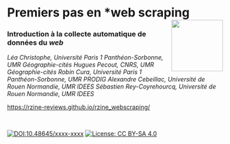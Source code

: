 # Premiers pas en *web scraping [<img src="https://rzine.fr/img/Rzine_logo.png"  align="right" width="120"/>](http://rzine.fr/)
### Introduction à la collecte automatique de données du *web*
*Léa Christophe, Université Paris 1 Panthéon-Sorbonne, UMR Géographie-cités*
*Hugues Pecout, CNRS, UMR Géographie-cités*
*Robin Cura, Université Paris 1 Panthéon-Sorbonne, UMR PRODIG*
*Alexandre Cebeillac, Université de Rouen Normandie, UMR IDEES*
*Sébastien Rey-Coyrehourcq, Université de Rouen Normandie, UMR IDEES*


https://rzine-reviews.github.io/rzine_webscraping/

<br/>  

[![DOI:10.48645/xxxx-xxxx](https://zenodo.org/badge/DOI/10.48645/xxxx-xxxx.svg)](https://doi.org/10.48645/xxxx-xxxx)
[![License: CC BY-SA 4.0](https://img.shields.io/badge/License-CC%20BY--SA%204.0-lightgrey.svg)](http://creativecommons.org/licenses/by-sa/4.0/)